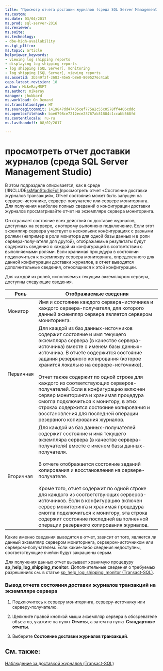 ```yaml
---
title: "Просмотр отчета доставки журналов (среда SQL Server Management Studio) | Документы Майкрософт"
ms.custom: 
ms.date: 03/04/2017
ms.prod: sql-server-2016
ms.reviewer: 
ms.suite: 
ms.technology:
- dbe-high-availability
ms.tgt_pltfrm: 
ms.topic: article
helpviewer_keywords:
- viewing log shipping reports
- displaying log shipping reports
- log shipping [SQL Server], monitoring
- log shipping [SQL Server], viewing reports
ms.assetid: 3b549f2f-3683-45e5-b8e8-8095276c41ab
caps.latest.revision: 18
author: MikeRayMSFT
ms.author: mikeray
manager: jhubbard
ms.workload: On Demand
ms.translationtype: HT
ms.sourcegitcommit: 1419847dd47435cef775a2c55c0578ff4406cddc
ms.openlocfilehash: bae6798ce7212ece23767ab31884c1ccabb568fd
ms.contentlocale: ru-ru
ms.lasthandoff: 08/02/2017

---
```

# <a name="view-the-log-shipping-report-sql-server-management-studio"></a>просмотреть отчет доставки журналов (среда SQL Server Management Studio)
  В этом подразделе описывается, как в среде [!INCLUDE[ssManStudioFull](../../includes/ssmanstudiofull-md.md)]просмотреть отчет «Состояние доставки журналов транзакций», Отчет состояния может быть запущен на сервере-источнике, сервере-получателе или сервере мониторинга. Для получения наиболее полных сведений о конфигурации доставки журналов просматривайте отчет на экземпляре сервера мониторинга.  
  
 Он отражает состояние всех действий по доставке журналов, доступных на сервере, к которому выполнено подключение. Если этот экземпляр сервера участвует в нескольких конфигурациях с разными ролями (например в роли монитора для одной базы данных и в роли сервера-получателя для другой), отображаемые результаты будут содержать сведения о каждой из конфигураций в соответствии с выполняемыми ролями. Если хранимая процедура в состоянии подключиться к экземпляру сервера мониторинга, определенного для данной конфигурации доставки журналов, в отчет выводятся дополнительные сведения, относящиеся к этой конфигурации.  
  
 Для каждой из ролей, исполняемых текущим экземпляром сервера, доступны следующие сведения.  
  
|Роль|Отображаемые сведения|  
|----------|---------------------------|  
|Монитор|Имя и состояние каждого сервера-источника и каждого сервера-получателя, для которого данный экземпляр сервера является сервером мониторинга.|  
|Первичная|Для каждой из баз данных-источников содержит состояние и имя текущего экземпляра сервера (в качестве сервера-источника) вместе с именем базы данных-источника. В отчете содержится состояние задания резервного копирования (которое хранится локально на сервере-источнике).<br /><br /> Отчет также содержит по одной строке для каждого из соответствующих серверов-получателей. Если в конфигурацию включен сервер мониторинга и хранимая процедура смогла подключиться к монитору, в этих строках содержится состояние копирования и восстановления для последней операции резервного копирования журналов.|  
|Вторичная|Для каждой из баз данных-получателей содержит состояние и имя текущего экземпляра сервера (в качестве сервера-получателя) вместе с именем базы данных-получателя.<br /><br /> В отчете отображается состояние заданий копирования и восстановления на сервере-получателе.<br /><br /> Кроме того, отчет содержит по одной строке для каждого из соответствующих серверов-источников. Если в конфигурацию включен сервер мониторинга и хранимая процедура смогла подключиться к монитору, эта строка содержит состояние последней выполненной операции резервного копирования журналов.|  
  
 Какие именно сведения выводятся в отчет, зависит от того, является ли данный экземпляр сервером мониторинга, сервером-источником или сервером-получателем. Если какие-либо сведения недоступны, соответствующие ячейки будут закрашены серым.  
  
 Для получения данных отчет вызывает хранимую процедуру **sp_help_log_shipping_monitor**. Дополнительные сведения о требуемых разрешениях см. в статье [sp_help_log_shipping_monitor (Transact-SQL)](../../relational-databases/system-stored-procedures/sp-help-log-shipping-monitor-transact-sql.md).  
  
### <a name="to-display-the-transaction-log-shipping-status-report-on-a-server-instance"></a>Вывод отчета состояния доставки журналов транзакций на экземпляре сервера  
  
1.  Подключитесь к серверу мониторинга, серверу-источнику или серверу-получателю.  
  
2.  Щелкните правой кнопкой мыши экземпляр сервера в обозревателе объектов, укажите на пункт **Отчеты**, а затем на пункт **Стандартные отчеты**.  
  
3.  Выберите **Состояние доставки журналов транзакций**.  
  
## <a name="see-also"></a>См. также:  
 [Наблюдение за доставкой журналов (Transact-SQL)](../../database-engine/log-shipping/monitor-log-shipping-transact-sql.md)  
  
  

